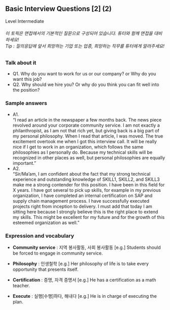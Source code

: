 ## Basic Interview Questions [2] (2)
Level Intermediate
###### 이 토픽은 면접에서의 기본적인 질문으로 구성되어 있습니다. 튜터와 함께 면접을 대비하세요!<br/>Tip : 질의응답에 앞서 희망하는 기업 또는 업종, 희망하는 직무를 튜터에게 알려주세요!

### Talk about it
- Q1. Why do you want to work for us or our company? or Why do you want this job?- Q2. Why should we hire you? Or why do you think you can fit well into the position?
### Sample answers
- A1.  
“I read an article in the newspaper a few months back. The news piece revolved around your corporate community service. I am not exactly a philanthropist, as I am not that rich yet, but giving back is a big part of my personal philosophy. When I read that article, I was moved. The true excitement overtook me when I got this interview call. It will be really nice if I get to work in an organization, which follows the same philosophies as I personally do. Because my technical skills will be recognized in other places as well, but personal philosophies are equally important.”
- A2.  
“Sir/Ma’am, I am confident about the fact that my strong technical experience and outstanding knowledge of SKILL1, SKILL2, and SKILL3 make me a strong contender for this position. I have been in this field for X years. I have got several to pick up skills, for example in my previous organization, I have completed an internal certification on SAP and supply chain management process. I have successfully executed projects right from inception to delivery. I must add that today I am sitting here because I strongly believe this is the right place to extend my skills. This might be excellent for my future and for the growth of this esteemed organization as well.”
### Expression and vocabulary
- **Community service** : 지역 봉사활동, 사회 봉사활동
[e.g.] Students should be forced to engage in community service.

- **Philosophy** : 인생철학
[e.g.] Her philosophy of life is to take every opportunity that presents itself.

- **Certification** : 증명, 자격 증명서
[e.g.] He has a certification as a math teacher.

- **Execute** : 실행[수행]하다, 해내다
[e.g.] He is in charge of executing the plan.


